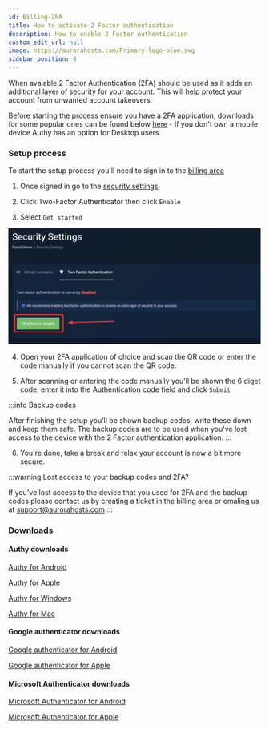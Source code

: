 ```yaml
---
id: Billing-2FA
title: How to activate 2 Factor authentication
description: How to enable 2 Factor Authentication
custom_edit_url: null
image: https://aurorahosts.com/Primary-logo-blue.svg
sidebar_position: 8
---
```


When avaiable 2 Factor Authentication (2FA) should be used as it adds an additional layer of security for your account. This will help protect your account from unwanted account takeovers.

Before starting the process ensure you have a 2FA application, downloads for some popular ones can be found below [here](#downloads) - If you don't own a mobile device Authy has an option for Desktop users.

### Setup process

To start the setup process you'll need to sign in to the [billing area](https://billing.aurorahosts.com)

1. Once signed in go to the [security settings](https://billing.aurorahosts.com/index.php/user/security)

2. Click Two-Factor Authenticator then click `Enable`

3. Select `Get started`

![Getting started](../../images/Billing/Enable_2FA/1_securitypage.png)

4. Open your 2FA application of choice and scan the QR code or enter the code manually if you cannot scan the QR code.

5. After scanning or entering the code manually you'll be shown the 6 diget code, enter it into the Authentication code field and click `Submit`

:::info Backup codes

After finishing the setup you'll be shown backup codes, write these down and keep them safe. The backup codes are to be used when you've lost access to the device with the 2 Factor authentication application.
:::

6. You're done, take a break and relax your account is now a bit more secure.

:::warning Lost access to your backup codes and 2FA?

If you've lost access to the device that you used for 2FA and the backup codes please contact us by creating a ticket in the billing area or emaling us at [support@aurorahosts.com](mailto:support@aurorahosts.com)
:::




### Downloads

#### Authy downloads

[Authy for Android](https://play.google.com/store/apps/details?id=com.authy.authy&hl=en_CA&gl=US)

[Authy for Apple](https://apps.apple.com/us/app/twilio-authy/id494168017)

[Authy for Windows](https://electron.authy.com/download?channel=stable&arch=x64&platform=win32&version=latest&product=authy)

[Authy for Mac](https://electron.authy.com/download?channel=stable&arch=x64&platform=darwin&version=latest&product=authy)

#### Google authenticator downloads
[Google authenticator for Android](https://play.google.com/store/apps/details?id=com.google.android.apps.authenticator2&hl=en_CA&gl=US)

[Google authenticator for Apple](https://apps.apple.com/ca/app/google-authenticator/id388497605)

#### Microsoft Authenticator downloads

[Microsoft Authenticator for Android](https://play.google.com/store/apps/details?id=com.azure.authenticator&hl=en_CA&gl=US)

[Microsoft Authenticator for Apple](https://apps.apple.com/ca/app/microsoft-authenticator/id983156458)
